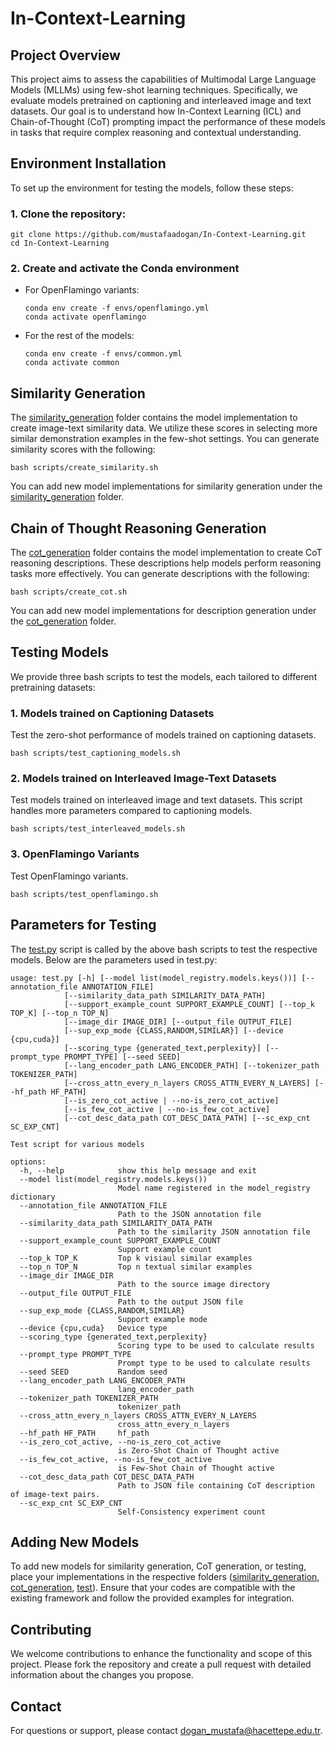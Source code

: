﻿# In-Context-Learning
## Project Overview
This project aims to assess the capabilities of Multimodal Large Language Models (MLLMs) using few-shot learning techniques. Specifically, we evaluate models pretrained on captioning and interleaved image and text datasets. Our goal is to understand how In-Context Learning (ICL) and Chain-of-Thought (CoT) prompting impact the performance of these models in tasks that require complex reasoning and contextual understanding.

## Environment Installation
To set up the environment for testing the models, follow these steps:

### 1. Clone the repository:
```
git clone https://github.com/mustafaadogan/In-Context-Learning.git
cd In-Context-Learning
```

### 2. Create and activate the Conda environment
- For OpenFlamingo variants:
  ```
  conda env create -f envs/openflamingo.yml
  conda activate openflamingo
  ```
- For the rest of the models:
  ```
  conda env create -f envs/common.yml
  conda activate common
  ```
## Similarity Generation
The [similarity_generation](similarity_generation) folder contains the model implementation to create image-text similarity data. We utilize these scores in selecting more similar demonstration examples in the few-shot settings. You can generate similarity scores with the following:
```
bash scripts/create_similarity.sh
```
You can add new model implementations for similarity generation under the [similarity_generation](similarity_generation) folder.

## Chain of Thought Reasoning Generation
The [cot_generation](cot_generation) folder contains the model implementation to create CoT reasoning descriptions. These descriptions help models perform reasoning tasks more effectively. You can generate descriptions with the following:
```
bash scripts/create_cot.sh
```
You can add new model implementations for description generation under the [cot_generation](cot_generation) folder.

## Testing Models
We provide three bash scripts to test the models, each tailored to different pretraining datasets:

### 1. Models trained on Captioning Datasets
Test the zero-shot performance of models trained on captioning datasets.
```
bash scripts/test_captioning_models.sh
```

### 2.  Models trained on Interleaved Image-Text Datasets
Test models trained on interleaved image and text datasets. This script handles more parameters compared to captioning models.
```
bash scripts/test_interleaved_models.sh
```

### 3.  OpenFlamingo Variants
Test OpenFlamingo variants.
```
bash scripts/test_openflamingo.sh
```

## Parameters for Testing
The [test.py](test.py) script is called by the above bash scripts to test the respective models. Below are the parameters used in test.py:

```
usage: test.py [-h] [--model list(model_registry.models.keys())] [--annotation_file ANNOTATION_FILE]
            [--similarity_data_path SIMILARITY_DATA_PATH]
            [--support_example_count SUPPORT_EXAMPLE_COUNT] [--top_k TOP_K] [--top_n TOP_N]
            [--image_dir IMAGE_DIR] [--output_file OUTPUT_FILE]
            [--sup_exp_mode {CLASS,RANDOM,SIMILAR}] [--device {cpu,cuda}]
            [--scoring_type {generated_text,perplexity}] [--prompt_type PROMPT_TYPE] [--seed SEED]
            [--lang_encoder_path LANG_ENCODER_PATH] [--tokenizer_path TOKENIZER_PATH]
            [--cross_attn_every_n_layers CROSS_ATTN_EVERY_N_LAYERS] [--hf_path HF_PATH]
            [--is_zero_cot_active | --no-is_zero_cot_active]
            [--is_few_cot_active | --no-is_few_cot_active]
            [--cot_desc_data_path COT_DESC_DATA_PATH] [--sc_exp_cnt SC_EXP_CNT]

Test script for various models

options:
  -h, --help            show this help message and exit
  --model list(model_registry.models.keys())
                        Model name registered in the model_registry dictionary
  --annotation_file ANNOTATION_FILE
                        Path to the JSON annotation file
  --similarity_data_path SIMILARITY_DATA_PATH
                        Path to the similarity JSON annotation file
  --support_example_count SUPPORT_EXAMPLE_COUNT
                        Support example count
  --top_k TOP_K         Top k visiaul similar examples
  --top_n TOP_N         Top n textual similar examples
  --image_dir IMAGE_DIR
                        Path to the source image directory
  --output_file OUTPUT_FILE
                        Path to the output JSON file
  --sup_exp_mode {CLASS,RANDOM,SIMILAR}
                        Support example mode
  --device {cpu,cuda}   Device type
  --scoring_type {generated_text,perplexity}
                        Scoring type to be used to calculate results
  --prompt_type PROMPT_TYPE
                        Prompt type to be used to calculate results
  --seed SEED           Random seed
  --lang_encoder_path LANG_ENCODER_PATH
                        lang_encoder_path
  --tokenizer_path TOKENIZER_PATH
                        tokenizer_path
  --cross_attn_every_n_layers CROSS_ATTN_EVERY_N_LAYERS
                        cross_attn_every_n_layers
  --hf_path HF_PATH     hf_path
  --is_zero_cot_active, --no-is_zero_cot_active
                        is Zero-Shot Chain of Thought active
  --is_few_cot_active, --no-is_few_cot_active
                        is Few-Shot Chain of Thought active
  --cot_desc_data_path COT_DESC_DATA_PATH
                        Path to JSON file containing CoT description of image-text pairs.
  --sc_exp_cnt SC_EXP_CNT
                        Self-Consistency experiment count
```
## Adding New Models
To add new models for similarity generation, CoT generation, or testing, place your implementations in the respective folders ([similarity_generation](similarity_generation), [cot_generation](cot_generation), [test](test)). Ensure that your codes are compatible with the existing framework and follow the provided examples for integration.

## Contributing
We welcome contributions to enhance the functionality and scope of this project. Please fork the repository and create a pull request with detailed information about the changes you propose.

## Contact
For questions or support, please contact [dogan_mustafa\@hacettepe.edu.tr](mailto:dogan_mustafa@hacettepe.edu.tr).
